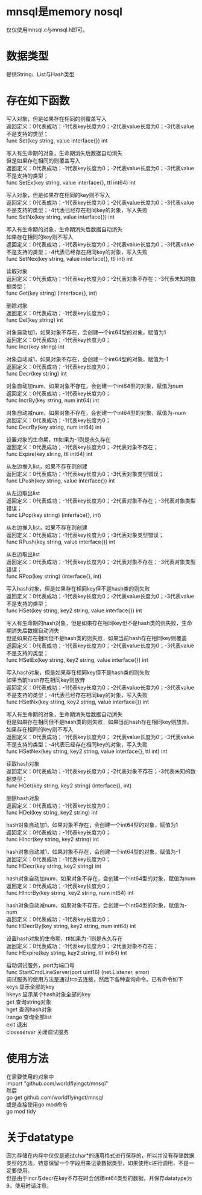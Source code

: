 # mnsql是memory nosql
仅仅使用mnsql.c与mnsql.h即可。  

# 数据类型
提供String、List与Hash类型

# 存在如下函数
写入对象，但是如果存在相同的则覆盖写入  
返回定义：0代表成功；-1代表key长度为0；-2代表value长度为0；-3代表value不是支持的类型；  
func Set(key string, value interface{}) int  

写入有生命期的对象，生命期消失后数据自动消失  
但是如果存在相同的则覆盖写入  
返回定义：0代表成功；-1代表key长度为0；-2代表value长度为0；-3代表value不是支持的类型；  
func SetEx(key string, value interface{}, ttl int64) int  

写入对象，但是如果存在相同的key则不写入  
返回定义：0代表成功；-1代表key长度为0；-2代表value长度为0；-3代表value不是支持的类型；-4代表已经存在相同key的对象，写入失败  
func SetNx(key string, value interface{}) int  

写入有生命期的对象，生命期消失后数据自动消失  
如果存在相同的key则不写入  
返回定义：0代表成功；-1代表key长度为0；-2代表value长度为0；-3代表value不是支持的类型；-4代表已经存在相同key的对象，写入失败  
func SetNex(key string, value interface{}, ttl int) int  

读取对象  
返回定义：0代表成功；-1代表key长度为0；-2代表对象不存在；-3代表未知的数据类型；  
func Get(key string) (interface{}, int)  

删除对象  
返回定义：0代表成功；-1代表key长度为0；  
func Del(key string) int  

对象自动加1，如果对象不存在，会创建一个int64型的对象，赋值为1  
返回定义：0代表成功；-1代表key长度为0；  
func Incr(key string) int  

对象自动减1，如果对象不存在，会创建一个int64型的对象，赋值为-1  
返回定义：0代表成功；-1代表key长度为0；  
func Decr(key string) int  

对象自动加num，如果对象不存在，会创建一个int64型的对象，赋值为num  
返回定义：0代表成功；-1代表key长度为0；  
func IncrBy(key string, num int64) int  

对象自动减num，如果对象不存在，会创建一个int64型的对象，赋值为-num  
返回定义：0代表成功；-1代表key长度为0；  
func DecrBy(key string, num int64) int  

设置对象的生命期，ttl如果为-1则是永久存在  
返回定义：0代表成功；-1代表key长度为0；-2代表对象不存在；  
func Expire(key string, ttl int64) int  

从左边推入list，如果不存在则创建  
返回定义：0代表成功；-1代表key长度为0；-3代表对象类型错误；  
func LPush(key string, value interface{}) int  

从左边取出list  
返回定义：0代表成功；-1代表key长度为0；-2代表对象不存在；-3代表对象类型错误；  
func LPop(key string) (interface{}, int)  

从右边推入list，如果不存在则创建  
返回定义：0代表成功；-1代表key长度为0；-3代表对象类型错误；  
func RPush(key string, value interface{}) int  

从右边取出list  
返回定义：0代表成功；-1代表key长度为0；-2代表对象不存在；-3代表对象类型错误；  
func RPop(key string) (interface{}, int)  

写入hash对象，但是如果存在相同key但不是hash类的则失败  
返回定义：0代表成功；-1代表key长度为0；-2代表value长度为0；-3代表value不是支持的类型；  
func HSet(key string, key2 string, value interface{}) int  

写入有生命期的hash对象，但是如果存在相同key但不是hash类的则失败，生命期消失后数据自动消失  
但是如果存在相同但不是hash类的则失败，如果当前hash存在相同key则覆盖  
返回定义：0代表成功；-1代表key长度为0；-2代表value长度为0；-3代表value不是支持的类型；  
func HSetEx(key string, key2 string, value interface{}) int  

写入hash对象，但是如果存在相同key但不是hash类的则失败  
如果当前hash存在相同key则放弃  
返回定义：0代表成功；-1代表key长度为0；-2代表value长度为0；-3代表value不是支持的类型；-4代表已经存在相同key的对象，写入失败  
func HSetNx(key string, key2 string, value interface{}) int  

写入有生命期的对象，生命期消失后数据自动消失  
但是如果存在相同但不是hash类的则失败，如果当前hash存在相同key则放弃，如果存在相同的key则不写入  
返回定义：0代表成功；-1代表key长度为0；-2代表value长度为0；-3代表value不是支持的类型；-4代表已经存在相同key的对象，写入失败  
func HSetNex(key string, key2 string, value interface{}, ttl int) int  

读取hash对象  
返回定义：0代表成功；-1代表key长度为0；-2代表对象不存在；-3代表未知的数据类型；  
func HGet(key string, key2 string) (interface{}, int)  

删除hash对象  
返回定义：0代表成功；-1代表key长度为0；  
func HDel(key string, key2 string) int  

hash对象自动加1，如果对象不存在，会创建一个int64型的对象，赋值为1  
返回定义：0代表成功；-1代表key长度为0；  
func HIncr(key string, key2 string) int  

hash对象自动减1，如果对象不存在，会创建一个int64型的对象，赋值为-1  
返回定义：0代表成功；-1代表key长度为0；  
func HDecr(key string, key2 string) int  

hash对象自动加num，如果对象不存在，会创建一个int64型的对象，赋值为num  
返回定义：0代表成功；-1代表key长度为0；  
func HIncrBy(key string, key2 string, num int64) int  

hash对象自动减num，如果对象不存在，会创建一个int64型的对象，赋值为-num  
返回定义：0代表成功；-1代表key长度为0；  
func HDecrBy(key string, key2 string, num int64) int  

设置hash对象的生命期，ttl如果为-1则是永久存在  
返回定义：0代表成功；-1代表key长度为0；-2代表对象不存在；  
func HExpire(key string, key2 string, ttl int64) int  

启动调试服务，port为端口号  
func StartCmdLineServer(port uint16) (net.Listener, error)  
调试服务的使用方法是通过tcp去连接，然后下各种查询命令。已有命令如下  
keys 显示全部的key  
hkeys 显示某个hash对象全部的key  
get 查询string对象  
hget 查询hash对象  
lrange 查询全部list  
exit 退出  
closeserver 关闭调试服务  

# 使用方法  
在需要使用的对象中  
import "github.com/worldflyingct/mnsql"  
然后  
go get github.com/worldflyingct/mnsql  
或是直接使用go mod命令  
go mod tidy  

# 关于datatype
因为存储在内存中仅仅是通过char*的通用格式进行保存的，所以并没有存储数据类型的方法，特意保留一个字段用来记录数据类型，如果使用c进行调用，不是一定要使用。  
但是由于incr与decr在key不存在时会创建int64类型的数据，并保存datatype为9，使用时请注意。  

